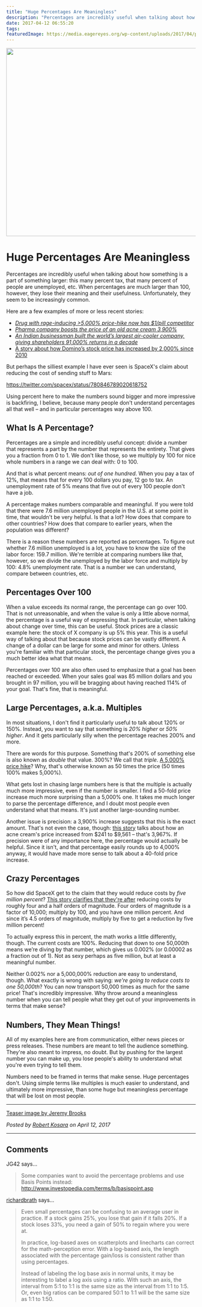 ```yaml
---
title: "Huge Percentages Are Meaningless"
description: "Percentages are incredibly useful when talking about how something is a part of something larger: this many percent tax, that many percent of people are unemployed, etc. When percentages are much larger than 100, however, they lose their meaning and their usefulness. Unfortunately, they seem to be increasingly common."
date: 2017-04-12 06:55:20
tags: 
featuredImage: https://media.eagereyes.org/wp-content/uploads/2017/04/percent-teaser.jpg
---
```


<p align="center"><img src="https://media.eagereyes.org/wp-content/uploads/2017/04/percent-teaser.jpg" width="720" height="500" /></p>

# Huge Percentages Are Meaningless

Percentages are incredibly useful when talking about how something is a part of something larger: this many percent tax, that many percent of people are unemployed, etc. When percentages are much larger than 100, however, they lose their meaning and their usefulness. Unfortunately, they seem to be increasingly common.

Here are a few examples of more or less recent stories:

<ul>
    <li><em><a href="https://arstechnica.com/science/2015/10/drug-with-rage-inducing-5000-price-hike-now-has-1pill-competitor/">Drug with rage-inducing &gt;5,000% price-hike now has $1/pill competitor</a></em></li>
    <li><em><a href="https://arstechnica.com/science/2016/09/got-acne-and-money-heres-a-possibly-effective-zit-cream-thats-now-10k/">Pharma company boosts the price of an old acne cream 3,900%</a></em></li>
    <li><em><a href="http://qz.com/856859/symphony-limited-an-indian-tycoon-founded-the-worlds-top-air-cooler-firm-giving-shareholders-91000-returns-in-a-decade/">An Indian businessman built the world’s largest air-cooler company, giving shareholders 91,000% returns in a decade</a></em></li>
    <li><a href="https://qz.com/938620/dominos-dpz-stock-has-outperformed-google-goog-facebook-fb-apple-aapl-and-amazon-amzn-this-decade/">A story about how Domino’s stock price has increased by 2,000% since 2010</a></li>
</ul>

But perhaps the silliest example I have ever seen is SpaceX's claim about reducing the cost of sending stuff to Mars:

https://twitter.com/spacex/status/780846789020618752

Using percent here to make the numbers sound bigger and more impressive is backfiring, I believe, because many people don't understand percentages all that well – and in particular percentages way above 100.

## What Is A Percentage?

Percentages are a simple and incredibly useful concept: divide a number that represents a part by the number that represents the entirety. That gives you a fraction from 0 to 1. We don't like those, so we multiply by 100 for nice whole numbers in a range we can deal with: 0 to 100.

And that is what percent means: <em>out of one hundred</em>. When you pay a tax of 12%, that means that for every 100 dollars you pay, 12 go to tax. An unemployment rate of 5% means that five out of every 100 people don't have a job.

A percentage makes numbers comparable and meaningful. If you were told that there were 7.6 million unemployed people in the U.S. at some point in time, that wouldn't be very helpful. Is that a lot? How does that compare to other countries? How does that compare to earlier years, when the population was different?

There is a reason these numbers are reported as percentages. To figure out whether 7.6 million unemployed is a lot, you have to know the size of the labor force: 159.7 million. We're terrible at comparing numbers like that, however, so we divide the unemployed by the labor force and multiply by 100: 4.8% unemployment rate. That is a number we can understand, compare between countries, etc.

## Percentages Over 100

When a value exceeds its normal range, the percentage can go over 100. That is not unreasonable, and when the value is only a little above normal, the percentage is a useful way of expressing that. In particular, when talking about change over time, this can be useful. Stock prices are a classic example here: the stock of X company is up 5% this year. This is a useful way of talking about that because stock prices can be vastly different. A change of a dollar can be large for some and minor for others. Unless you're familiar with that particular stock, the percentage change gives you a much better idea what that means.

Percentages over 100 are also often used to emphasize that a goal has been reached or exceeded. When your sales goal was 85 million dollars and you brought in 97 million, you will be bragging about having reached 114% of your goal. That's fine, that is meaningful.

## Large Percentages, a.k.a. Multiples

In most situations, I don't find it particularly useful to talk about 120% or 150%. Instead, you want to say that something is <em>20% higher</em> or <em>50% higher</em>. And it gets particularly silly when the percentage reaches 200% and more.

There are words for this purpose. Something that's 200% of something else is also known as <em>double</em> that value. 300%? We call that <em>triple</em>. <a href="https://arstechnica.com/science/2015/10/drug-with-rage-inducing-5000-price-hike-now-has-1pill-competitor/">A 5,000% price hike</a>? Why, that's otherwise known as 50 times the price (50 times 100% makes 5,000%).

What gets lost in chasing large numbers here is that the multiple is actually much more impressive, even if the number is smaller. I find a 50-fold price increase much more surprising than a 5,000% one. It takes me much longer to parse the percentage difference, and I doubt most people even understand what that means. It's just another large-sounding number.

Another issue is precision: a 3,900% increase suggests that this is the exact amount. That's not even the case, though: <a href="https://arstechnica.com/science/2016/09/got-acne-and-money-heres-a-possibly-effective-zit-cream-thats-now-10k/">this story</a> talks about how an acne cream's price increased from $241 to $9,561 – that's 3,967%. If precision were of any importance here, the percentage would actually be helpful. Since it isn't, and that percentage easily rounds up to 4,000% anyway, it would have made more sense to talk about a 40-fold price increase.

## Crazy Percentages

So how did SpaceX get to the claim that they would reduce costs by <em>five million percent</em>? <a href="http://www.engineering.com/DesignerEdge/DesignerEdgeArticles/ArticleID/13236/How-Elon-Musk-Plans-to-Take-Humans-to-Mars-and-Beyond.aspx">This story clarifies that they're after</a> reducing costs by roughly four and a half orders of magnitude. Four orders of magnitude is a factor of 10,000; multiply by 100, and you have one million percent. And since it’s 4.5 orders of magnitude, multiply by five to get a reduction by five million percent!

To actually express this in percent, the math works a little differently, though. The current costs are 100%. Reducing that down to one 50,000th means we’re diving by that number, which gives us 0.002% (or 0.00002 as a fraction out of 1). Not as sexy perhaps as five million, but at least a meaningful number.

Neither 0.002% nor a 5,000,000% reduction are easy to understand, though. What exactly is wrong with saying: <em>we're going to reduce costs to one 50,000th</em>? You can now transport 50,000 times as much for the same price! That's incredibly impressive. Why throw around a meaningless number when you can tell people what they get out of your improvements in terms that make sense?

## Numbers, They Mean Things!

All of my examples here are from communication, either news pieces or press releases. These numbers are meant to tell the audience something. They're also meant to impress, no doubt. But by pushing for the largest number you can make up, you lose people's ability to understand what you're even trying to tell them.

Numbers need to be framed in terms that make sense. Huge percentages don't. Using simple terms like multiples is much easier to understand, and ultimately more impressive, than some huge but meaningless percentage that will be lost on most people.

<hr />

<a href="https://www.flickr.com/photos/jeremybrooks/3195078043/">Teaser image by Jeremy Brooks</a>


_Posted by <a href="/about">Robert Kosara</a> on April 12, 2017_


<aside class="comments">

---
## Comments

JG42 says…
>	Some companies want to avoid the percentage problems and use Basis Points instead: http://www.investopedia.com/terms/b/basispoint.asp

<a href="http://richardbrath.wordpress.com" rel="nofollow noopener" target="_blank">richardbrath</a> says…
>	Even small percentages can be confusing to an average user in practice. If a stock gains 25%, you lose that gain if it falls 20%. If a stock loses 33%, you need a gain of 50% to regain where you were at.
>	 
>	In practice, log-based axes on scatterplots and linecharts can correct for the math-perception error. With a log-based axis, the length associated with the percentage gain/loss is consistent rather than using percentages. 
>	
>	Instead of labeling the log base axis in normal units, it may be interesting to label a log axis using a ratio. With such an axis, the interval from 5:1 to 1:1 is the same size as the interval from 1:1 to 1:5. Or, even big ratios can be compared 50:1 to 1:1 will be the same size as 1:1 to 1:50.

</aside>

